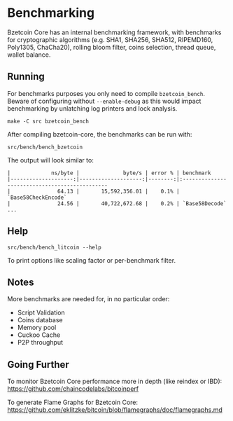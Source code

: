 Benchmarking
============

Bzetcoin Core has an internal benchmarking framework, with benchmarks
for cryptographic algorithms (e.g. SHA1, SHA256, SHA512, RIPEMD160, Poly1305, ChaCha20), rolling bloom filter, coins selection,
thread queue, wallet balance.

Running
---------------------

For benchmarks purposes you only need to compile `bzetcoin_bench`. Beware of configuring without `--enable-debug` as this would impact
benchmarking by unlatching log printers and lock analysis.

    make -C src bzetcoin_bench

After compiling bzetcoin-core, the benchmarks can be run with:

    src/bench/bench_bzetcoin

The output will look similar to:
```
|             ns/byte |              byte/s | error % | benchmark
|--------------------:|--------------------:|--------:|:----------------------------------------------
|               64.13 |       15,592,356.01 |    0.1% | `Base58CheckEncode`
|               24.56 |       40,722,672.68 |    0.2% | `Base58Decode`
...
```

Help
---------------------

    src/bench/bench_litcoin --help

To print options like scaling factor or per-benchmark filter.

Notes
---------------------
More benchmarks are needed for, in no particular order:
- Script Validation
- Coins database
- Memory pool
- Cuckoo Cache
- P2P throughput

Going Further
--------------------

To monitor Bzetcoin Core performance more in depth (like reindex or IBD): https://github.com/chaincodelabs/bitcoinperf

To generate Flame Graphs for Bzetcoin Core: https://github.com/eklitzke/bitcoin/blob/flamegraphs/doc/flamegraphs.md
